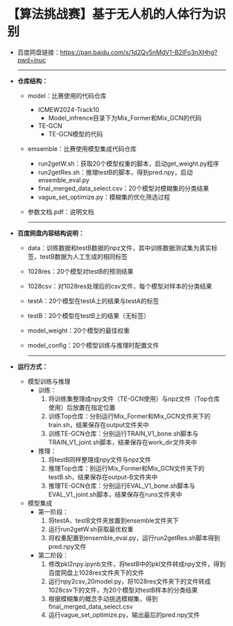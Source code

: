 # 【算法挑战赛】基于无人机的人体行为识别

- 百度网盘链接：https://pan.baidu.com/s/1d2Qv5nMdV1-B2IFo3nXHhg?pwd=inuc 

  ------

  
- **仓库结构：**
  - model：比赛使用的代码仓库
    - ICMEW2024-Track10
      - Model_infrence目录下为Mix_Former和Mix_GCN的代码
    - TE-GCN
      - TE-GCN模型的代码
  - emsemble：比赛使用模型集成代码仓库
    - run2getW.sh：获取20个模型权重的脚本，启动get_weight.py程序
    - run2getRes.sh：推理testB的脚本，得到pred.npy，启动ensemble_eval.py
    - final_merged_data_select.csv：20个模型对模糊集的分类结果
    - vague_set_optimize.py：模糊集的优化筛选过程
  - 参数文档.pdf：说明文档
  
    ------
  
    
  
- **百度网盘内容结构说明：**
  - data：训练数据和testB数据的npz文件，其中训练数据测试集为真实标签，testB数据为人工生成的相同标签
  - 1028res：20个模型对testB的预测结果
  - 1028csv：对1028res处理后的csv文件，每个模型对样本的分类结果
  - testA：20个模型在testA上的结果与testA的标签
  - testB：20个模型在testB上的结果（无标签）
  - model_weight：20个模型的最佳权重
  - model_config：20个模型训练与推理时配置文件

    ------
  
    
  
- **运行方式：**
  - 模型训练与推理
    - 训练：
      1. 将训练集整理成npy文件（TE-GCN使用）与npz文件（Top仓库使用）后放置在指定位置
      2. 训练Top仓库：分别运行Mix_Former和Mix_GCN文件夹下的train.sh，结果保存在output文件夹中
      3. 训练TE-GCN仓库：分别运行TRAIN_V1_bone.sh脚本与TRAIN_V1_joint.sh脚本，结果保存在work_dir文件夹中
    - 推理：
      1. 将testB同样整理成npy文件与npz文件
      2. 推理Top仓库：别运行Mix_Former和Mix_GCN文件夹下的testB.sh，结果保存在output-B文件夹中
      3. 推理TE-GCN仓库：分别运行EVAL_V1_bone.sh脚本与EVAL_V1_joint.sh脚本，结果保存在runs文件夹中
  - 模型集成
    - 第一阶段：
      1. 将testA、testB文件夹放置到ensemble文件夹下
      2. 运行run2getW.sh获取最优权重
      3. 将权重配置到ensemble_eval.py，运行run2getRes.sh脚本得到pred.npy文件
    - 第二阶段：
      1. 修改pkl2npy.ipynb文件，将testB中的pkl文件转成npy文件，得到百度网盘上1028res文件夹下的文件
      2. 运行npy2csv_20model.py，将1028res文件夹下的文件转成1028csv下的文件，为20个模型对testB样本的分类结果
      3. 根据模糊集的概念手动挑选模糊集，得到final_merged_data_select.csv
      4. 运行vague_set_optimize.py，输出最后的pred.npy文件